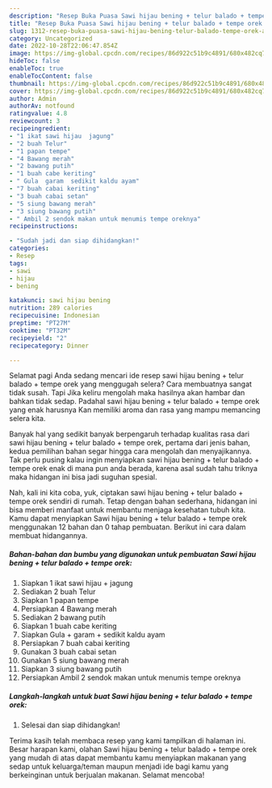```yaml
---
description: "Resep Buka Puasa Sawi hijau bening + telur balado + tempe orek Anti Gagal"
title: "Resep Buka Puasa Sawi hijau bening + telur balado + tempe orek Anti Gagal"
slug: 1312-resep-buka-puasa-sawi-hijau-bening-telur-balado-tempe-orek-anti-gagal
category: Uncategorized
date: 2022-10-28T22:06:47.854Z
image: https://img-global.cpcdn.com/recipes/86d922c51b9c4891/680x482cq70/sawi-hijau-bening-telur-balado-tempe-orek-foto-resep-utama.jpg
hideToc: false
enableToc: true
enableTocContent: false
thumbnail: https://img-global.cpcdn.com/recipes/86d922c51b9c4891/680x482cq70/sawi-hijau-bening-telur-balado-tempe-orek-foto-resep-utama.jpg
cover: https://img-global.cpcdn.com/recipes/86d922c51b9c4891/680x482cq70/sawi-hijau-bening-telur-balado-tempe-orek-foto-resep-utama.jpg
author: Admin
authorAv: notfound
ratingvalue: 4.8
reviewcount: 3
recipeingredient:
- "1 ikat sawi hijau  jagung"
- "2 buah Telur"
- "1 papan tempe"
- "4 Bawang merah"
- "2 bawang putih"
- "1 buah cabe keriting"
- " Gula  garam  sedikit kaldu ayam"
- "7 buah cabai keriting"
- "3 buah cabai setan"
- "5 siung bawang merah"
- "3 siung bawang putih"
- " Ambil 2 sendok makan untuk menumis tempe oreknya"
recipeinstructions:

- "Sudah jadi dan siap dihidangkan!"
categories:
- Resep
tags:
- sawi
- hijau
- bening

katakunci: sawi hijau bening 
nutrition: 289 calories
recipecuisine: Indonesian
preptime: "PT27M"
cooktime: "PT32M"
recipeyield: "2"
recipecategory: Dinner

---
```



Selamat pagi Anda sedang mencari ide resep sawi hijau bening + telur balado + tempe orek yang menggugah selera? Cara membuatnya sangat tidak susah. Tapi Jika keliru mengolah maka hasilnya akan hambar dan bahkan tidak sedap. Padahal sawi hijau bening + telur balado + tempe orek yang enak harusnya Kan memiliki aroma dan rasa yang mampu memancing selera kita.




Banyak hal yang sedikit banyak berpengaruh terhadap kualitas rasa dari sawi hijau bening + telur balado + tempe orek, pertama dari jenis bahan, kedua pemilihan bahan segar hingga cara mengolah dan menyajikannya. Tak perlu pusing kalau ingin menyiapkan sawi hijau bening + telur balado + tempe orek enak di mana pun anda berada, karena asal sudah tahu triknya maka hidangan ini bisa jadi suguhan spesial.


Nah, kali ini kita coba, yuk, ciptakan sawi hijau bening + telur balado + tempe orek sendiri di rumah. Tetap dengan bahan sederhana, hidangan ini bisa memberi manfaat untuk membantu menjaga kesehatan tubuh kita. Kamu dapat menyiapkan Sawi hijau bening + telur balado + tempe orek menggunakan 12 bahan dan 0 tahap pembuatan. Berikut ini cara dalam membuat hidangannya.

<!--inarticleads1-->

##### Bahan-bahan dan bumbu yang digunakan untuk pembuatan Sawi hijau bening + telur balado + tempe orek:

1. Siapkan 1 ikat sawi hijau + jagung
1. Sediakan 2 buah Telur
1. Siapkan 1 papan tempe
1. Persiapkan 4 Bawang merah
1. Sediakan 2 bawang putih
1. Siapkan 1 buah cabe keriting
1. Siapkan  Gula + garam + sedikit kaldu ayam
1. Persiapkan 7 buah cabai keriting
1. Gunakan 3 buah cabai setan
1. Gunakan 5 siung bawang merah
1. Siapkan 3 siung bawang putih
1. Persiapkan  Ambil 2 sendok makan untuk menumis tempe oreknya




<!--inarticleads2-->

##### Langkah-langkah untuk buat Sawi hijau bening + telur balado + tempe orek:


1. Selesai dan siap dihidangkan!



Terima kasih telah membaca resep yang kami tampilkan di halaman ini. Besar harapan kami, olahan Sawi hijau bening + telur balado + tempe orek yang mudah di atas dapat membantu kamu menyiapkan makanan yang sedap untuk keluarga/teman maupun menjadi ide bagi kamu yang berkeinginan untuk berjualan makanan. Selamat mencoba!
